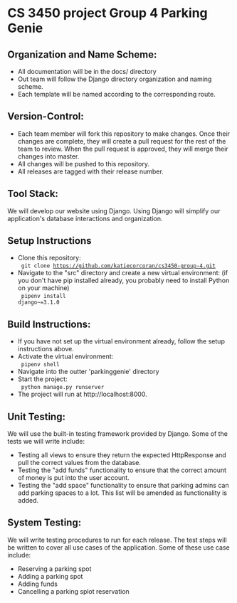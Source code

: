 # CS 3450 project Group 4 Parking Genie

## Organization and Name Scheme:
- All documentation will be in the docs/ directory
- Out team will follow the Django directory organization and naming scheme.
- Each template will be named according to the corresponding route.

## Version-Control:
- Each team member will fork this repository to make changes. Once their changes are complete, they will create a pull request for the rest of the team to review. When the pull request is approved, they will merge their changes into master.
- All changes will be pushed to this repository.
- All releases are tagged with their release number.

## Tool Stack:
We will develop our website using Django. Using Django will simplify our application's database interactions and organization.

## Setup Instructions
- Clone this repository:<br>
<code> git clone https://github.com/katiecorcoran/cs3450-group-4.git </code>
- Navigate to the "src" directory and create a new virtual environment: (if you don't have pip installed already, you probably need to install Python on your machine)<br>
<code> pipenv install django~=3.1.0 </code>

## Build Instructions:
- If you have not set up the virtual environment already, follow the setup instructions above.
- Activate the virtual environment:<br>
<code> pipenv shell </code>
- Navigate into the outter 'parkinggenie' directory
- Start the project:<br>
<code> python manage.py runserver </code>
- The project will run at http://localhost:8000.

## Unit Testing:
We will use the built-in testing framework provided by Django.
Some of the tests we will write include:
- Testing all views to ensure they return the expected HttpResponse and pull the correct values from the database.
- Testing the "add funds" functionality to ensure that the correct amount of money is put into the user account.
- Testing the "add space" functionality to ensure that parking admins can add parking spaces to a lot.
This list will be amended as functionality is added.

## System Testing:
We will write testing procedures to run for each release.
The test steps will be written to cover all use cases of the application. Some of these use case include:
- Reserving a parking spot
- Adding a parking spot
- Adding funds
- Cancelling a parking splot reservation
